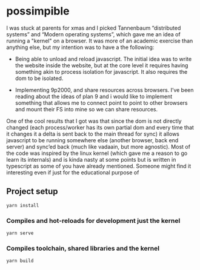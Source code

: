 # possimpible

I was stuck at parents for xmas and I picked Tannenbaum “distributed systems” and “Modern operating systems”, which gave
me an idea of running a "kernel" on a browser. It was more of an academic exercise than anything else, 
but my intention was to have a the following:

* Being able to unload and reload javascript. The initial idea was to write the website inside the website, but at the core level it requires having something akin to process isolation for javascript. It also requires the dom to be isolated.

* Implementing 9p2000, and share resources across browsers. I’ve been reading about the ideas of plan 9 and i would like to implement something that allows me to connect point to point to other browsers and mount their FS into mine so we can share resources.

One of the cool results that I got was that since the dom is not directly changed (each process/worker has its own partial dom and every time that it changes it a delta is sent back to the main thread for sync) it allows javascript to be running somewhere else (another browser, back end server) and sync’ed back (much like vadaain, but more agnostic).
Most of the code was inspired by the linux kernel (which gave me a reason to go learn its internals) and is kinda nasty at some points but is written in typescript as some of you have already mentioned. Someone might find it interesting even if just for the educational purpose of


## Project setup
```
yarn install
```

### Compiles and hot-reloads for development just the kernel
```
yarn serve
```

### Compiles toolchain, shared libraries and the kernel
```
yarn build
```

